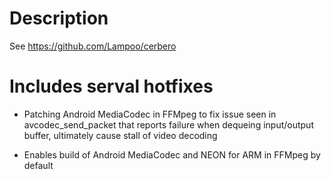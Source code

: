 # Description

See https://github.com/Lampoo/cerbero

# Includes serval hotfixes

* Patching Android MediaCodec in FFMpeg to fix issue seen in avcodec\_send\_packet
  that reports failure when dequeing input/output buffer, ultimately cause stall of
  video decoding

* Enables build of Android MediaCodec and NEON for ARM in FFMpeg by default
